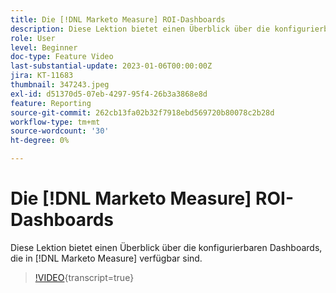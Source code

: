 ```yaml
---
title: Die [!DNL Marketo Measure] ROI-Dashboards
description: Diese Lektion bietet einen Überblick über die konfigurierbaren Dashboards, die in [!DNL Marketo Measure] verfügbar sind.
role: User
level: Beginner
doc-type: Feature Video
last-substantial-update: 2023-01-06T00:00:00Z
jira: KT-11683
thumbnail: 347243.jpeg
exl-id: d51370d5-07eb-4297-95f4-26b3a3868e8d
feature: Reporting
source-git-commit: 262cb13fa02b32f7918ebd569720b80078c2b28d
workflow-type: tm+mt
source-wordcount: '30'
ht-degree: 0%

---
```


# Die [!DNL Marketo Measure] ROI-Dashboards

Diese Lektion bietet einen Überblick über die konfigurierbaren Dashboards, die in [!DNL Marketo Measure] verfügbar sind.

>[!VIDEO](https://video.tv.adobe.com/v/347243/?learn=on){transcript=true}
